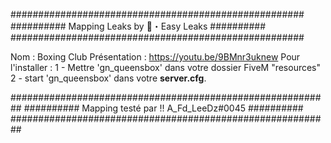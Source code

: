
#####################################################
########## Mapping Leaks by 💜・Easy Leaks ##########
#####################################################

Nom : Boxing Club
Présentation : https://youtu.be/9BMnr3uknew
Pour l'installer : 
1 - Mettre 'gn_queensbox' dans votre dossier FiveM "resources"
2 - start 'gn_queensbox' dans votre **server.cfg**.

##########################################################
########## Mapping testé par !! A_Fd_LeeDz#0045 ##########
##########################################################

